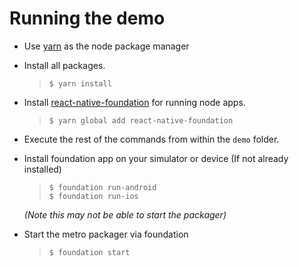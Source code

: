 # Running the demo
* Use [yarn](https://yarnpkg.com) as the node package manager
* Install all packages. 
  > `$ yarn install`
* Install [react-native-foundation](https://github.com/bhoos/foundation) for 
  running node apps.
  > `$ yarn global add react-native-foundation`
* Execute the rest of the commands from within the `demo` folder.
* Install foundation app on your simulator or device (If not already installed)
  > `$ foundation run-android`  
  > `$ foundation run-ios`  
  
  *(Note this may not be able to start the packager)*
* Start the metro packager via foundation
  > `$ foundation start`
